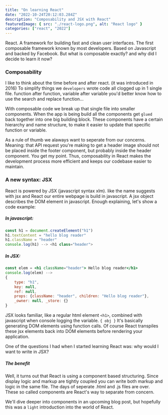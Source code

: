 ```yaml
---
title: "On learning React"
date: "2022-10-24T20:12:03.284Z"
description: "Composability and JSX with React"
featuredImage: { src: "./react-logo.png", alt: "React logo" }
categories: ["react", "2022"]
---
```


React. A framework for building fast and clean user interfaces. The first composable framework known by most developers.
Based on Javascript and backed by Facebook. But what is composable exactly? and why did I decide to learn it now?

### Composability
I like to think about the time before and after react. (it was introduced in 2016)
To simplify things we `developers` wrote code all clogged up in 1 single file. function after function,
variable after variable you'd better know how to use the search and replace function...

With composable code we break up that single file into smaller components.
When the app is being build all the components get `glued` back together into one big building block.
These components have a certain hierarchy and name structure, to make it easier to update that specific function or variable.

As a rule of thumb we alaways want to seperate from our concerns. Meaning: that API request you're making to get a header image
should not be placed inside the footer component, but probably inside the header component. You get my point.
Thus, composability in React makes the development process more efficient and keeps our codebase easier to maintain.

### A new syntax: JSX
React is powered by JSX (javascript syntax xlm). like the name suggests with jsx and React our entire webpage is build in javascript.
A jsx object describes the DOM element in javascript. Enough explaining, let's show a code example:

##### In javascript:
```js
const h1 = document.createElement("h1")
h1.textContent = "hello blog reader"
h1.className = "header"
console.log(h1) --> <h1 class="header">
```

##### In JSX:    
```jsx
const elem = <h1 className="header"> Hello blog reader</h1>
console.log(elem) --> 
{   
    type: "h1", 
    key: null, 
    ref: null, 
    props: {className: "header", children: "Hello blog reader"}, 
    _owner: null, _store: {}
}
```

JSX looks familiar, like a regular html element `<h1>`,
combined with javascript when console logging the variable. `{ obj }` 
It's basically generating DOM elements using function calls.
Of course React transpiles these jsx elements back into DOM elements before
rendering your application. 

One of the questions I had when I started learning React was: why would I want to write in JSX?
##### The benefit
Well, it turns out that React is using a component based structuring. Since display logic and markup are tightly coupled you can write both markup and logic in the same file. The days of seperate .html and .js files are over. These so called components are React's way to separate from concern.

We'll dive deeper into components in an upcoming blog post, but hopefully this was a `light` introduction into the world of React.




